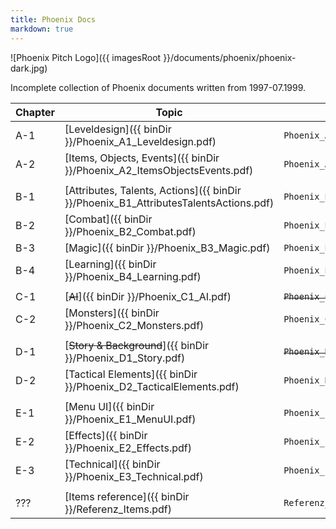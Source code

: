 ```yaml
---
title: Phoenix Docs
markdown: true
---
```


![Phoenix Pitch Logo]({{ imagesRoot }}/documents/phoenix/phoenix-dark.jpg)

Incomplete collection of Phoenix documents written from 1997-07.1999.

 Chapter | Topic                                                                                | File name                                 | Author | Date 
---------|--------------------------------------------------------------------------------------|-------------------------------------------|--------|------------
 A-1     | [Leveldesign]({{ binDir }}/Phoenix_A1_Leveldesign.pdf)                               | `Phoenix_A1_Leveldesign.doc`              | Mike   | 20.07.1999 
 A-2     | [Items, Objects, Events]({{ binDir }}/Phoenix_A2_ItemsObjectsEvents.pdf)             | `Phoenix_A2_ItemsObjectsEvents.doc`       | Mario  | 12.07.1999 
         |                                                                                      |                                           |        |            
 B-1     | [Attributes, Talents, Actions]({{ binDir }}/Phoenix_B1_AttributesTalentsActions.pdf) | `Phoenix_B1_AttributesTalentsActions.doc` | Alex   | 21.07.1999 
 B-2     | [Combat]({{ binDir }}/Phoenix_B2_Combat.pdf)                                         | `Phoenix_B2_Combat.doc`                   | Mike   | 18.07.1999 
 B-3     | [Magic]({{ binDir }}/Phoenix_B3_Magic.pdf)                                           | `Phoenix_B3_Magic.doc`                    | Alex   | 18.07.1999 
 B-4     | [Learning]({{ binDir }}/Phoenix_B4_Learning.pdf)                                     | `Phoenix_B4_Learning.doc`                 | Mike   | 06.07.1999 
         |                                                                                      |                                           |        |            
 C-1     | [~~AI~~]({{ binDir }}/Phoenix_C1_AI.pdf)                                             | ~~`Phoenix_C1_AI.doc`~~                   | Mike   | file lost
 C-2     | [Monsters]({{ binDir }}/Phoenix_C2_Monsters.pdf)                                     | `Phoenix_C2_Monsters.doc`                 | Alex   | 18.07.1999 
         |                                                                                      |                                           |        |            
 D-1     | [~~Story & Background~~]({{ binDir }}/Phoenix_D1_Story.pdf)                          | ~~`Phoenix_D1_Story.doc`~~                | Mike   | file lost
 D-2     | [Tactical Elements]({{ binDir }}/Phoenix_D2_TacticalElements.pdf)                    | `Phoenix_D2_TacticalElements.doc`         | Mike   | 28.06.1999 
         |                                                                                      |                                           |        |            
 E-1     | [Menu UI]({{ binDir }}/Phoenix_E1_MenuUI.pdf)                                        | `Phoenix_E1_MenuUI.doc`                   | Alex   | 21.07.1999 
 E-2     | [Effects]({{ binDir }}/Phoenix_E2_Effects.pdf)                                       | `Phoenix_E2_Effects.doc`                  | Kai    | 13.07.1999 
 E-3     | [Technical]({{ binDir }}/Phoenix_E3_Technical.pdf)                                   | `Phoenix_E3_Technical.doc`                | Stefan | 06.07.1999 
         |                                                                                      |                                           |        |            
 ???     | [Items reference]({{ binDir }}/Referenz_Items.pdf)                                   | `Referenz_Items.doc`                      | Mario  | 07.07.1999 

<style>
  article table {
    border-collapse: collapse;
    margin: 0 auto;
    max-width: 90vw;
    display: block;
    overflow-x: auto;
  }

  article td, 
  article th {
      border: 1px solid currentColor;
      padding: 2px 10px;
  }

  article th {
      background: #ac876d47;
  }

  article tr.link td {
    cursor: pointer;
  }

  article tr.link:hover td {
      background: #ac876d24;
  }

  article tr.missing td {
    opacity: 0.5;
  }

  article {
    padding-bottom: 50px;
  }

  /* @flosha indicated he prefers horizontal scrolling here than dropping columns */
  /* @media (max-width : 750px) {
    article td:nth-child(3),
    article th:nth-child(3) {
      display: none;
    }
  }

  @media (max-width : 500px) {
    article td:nth-child(1),
    article th:nth-child(1),
    article td:nth-child(5),
    article th:nth-child(5) {
      display: none;
    }
  } */

  @media (max-width : 820px) {
    article {
      max-width: 100%;
    }
  }

  @media (min-width : 820px) {
    article {
      max-width: calc(100% - 400px);
    }
  }
</style>

<script>
  const table = document.querySelector("article table");
  table.classList.add("js");
  const rows = Array.from(table.querySelectorAll("tr"));
  for(let row of rows) {
    const isMissing = row.querySelector("del") != null;
    if (isMissing) {
      row.classList.add("missing");
      continue;
    }
    const link = row.querySelector("a[href]");
    if (link == null) {
      continue;
    }
    row.classList.add("link");
    row.addEventListener("click", () => link.click());
  }
</script>